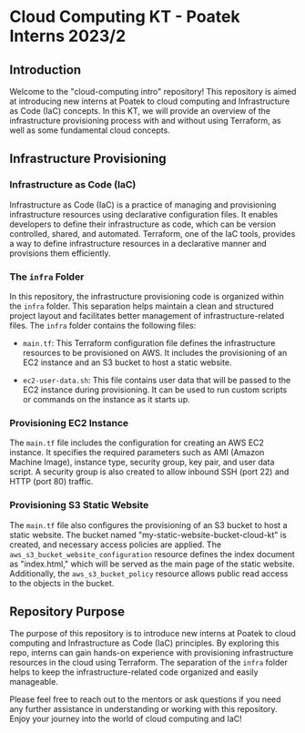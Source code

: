 # Cloud Computing KT - Poatek Interns 2023/2

## Introduction
Welcome to the "cloud-computing intro" repository! This repository is aimed at introducing new interns at Poatek to cloud computing and Infrastructure as Code (IaC) concepts. In this KT, we will provide an overview of the infrastructure provisioning process with and without using Terraform, as well as some fundamental cloud concepts.

## Infrastructure Provisioning

### Infrastructure as Code (IaC)
Infrastructure as Code (IaC) is a practice of managing and provisioning infrastructure resources using declarative configuration files. It enables developers to define their infrastructure as code, which can be version controlled, shared, and automated. Terraform, one of the IaC tools, provides a way to define infrastructure resources in a declarative manner and provisions them efficiently.

### The `infra` Folder
In this repository, the infrastructure provisioning code is organized within the `infra` folder. This separation helps maintain a clean and structured project layout and facilitates better management of infrastructure-related files. The `infra` folder contains the following files:

- `main.tf`: This Terraform configuration file defines the infrastructure resources to be provisioned on AWS. It includes the provisioning of an EC2 instance and an S3 bucket to host a static website.
  
- `ec2-user-data.sh`: This file contains user data that will be passed to the EC2 instance during provisioning. It can be used to run custom scripts or commands on the instance as it starts up.
  
### Provisioning EC2 Instance
The `main.tf` file includes the configuration for creating an AWS EC2 instance. It specifies the required parameters such as AMI (Amazon Machine Image), instance type, security group, key pair, and user data script. A security group is also created to allow inbound SSH (port 22) and HTTP (port 80) traffic.

### Provisioning S3 Static Website
The `main.tf` file also configures the provisioning of an S3 bucket to host a static website. The bucket named "my-static-website-bucket-cloud-kt" is created, and necessary access policies are applied. The `aws_s3_bucket_website_configuration` resource defines the index document as "index.html," which will be served as the main page of the static website. Additionally, the `aws_s3_bucket_policy` resource allows public read access to the objects in the bucket.

## Repository Purpose
The purpose of this repository is to introduce new interns at Poatek to cloud computing and Infrastructure as Code (IaC) principles. By exploring this repo, interns can gain hands-on experience with provisioning infrastructure resources in the cloud using Terraform. The separation of the `infra` folder helps to keep the infrastructure-related code organized and easily manageable.

Please feel free to reach out to the mentors or ask questions if you need any further assistance in understanding or working with this repository. Enjoy your journey into the world of cloud computing and IaC!
